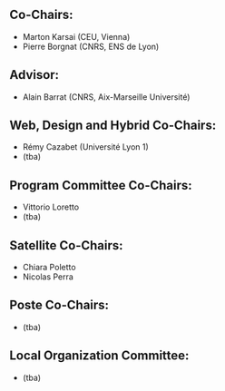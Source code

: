 ## Co-Chairs:

- Marton Karsai (CEU, Vienna)
- Pierre Borgnat (CNRS, ENS de Lyon)

## Advisor:

- Alain Barrat (CNRS, Aix-Marseille Université)

## Web, Design and Hybrid Co-Chairs:

- Rémy Cazabet (Université Lyon 1)
- (tba)

## Program Committee Co-Chairs:

- Vittorio Loretto
- (tba)

## Satellite Co-Chairs:

- Chiara Poletto
- Nicolas Perra

## Poste Co-Chairs:

- (tba)


## Local Organization Committee:
- (tba)
